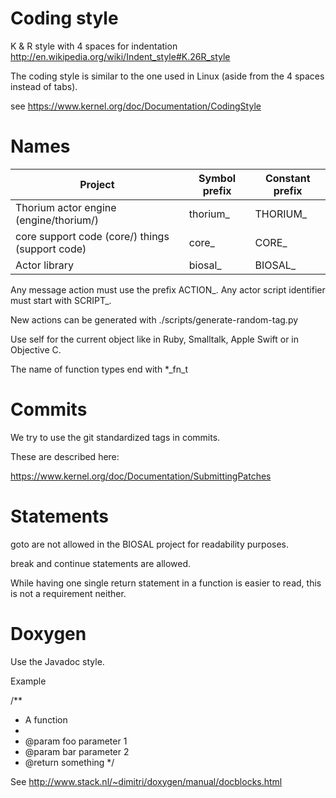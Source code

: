 
# Coding style

K & R style with 4 spaces for indentation
http://en.wikipedia.org/wiki/Indent_style#K.26R_style

The coding style is similar to the one used in Linux (aside from the 4 spaces instead of tabs).

see https://www.kernel.org/doc/Documentation/CodingStyle

# Names

| Project | Symbol prefix | Constant prefix |
| --- | --- | --- |
| Thorium actor engine (engine/thorium/) | thorium_ | THORIUM_ |
| core support code (core/) things (support code) | core_ | CORE_ |
| Actor library | biosal_ | BIOSAL_ |

Any message action must use the prefix ACTION_.
Any actor script identifier must start with SCRIPT_.

New actions can be generated with ./scripts/generate-random-tag.py

Use self for the current object like in Ruby, Smalltalk, Apple Swift
or in Objective C.

The name of function types end with  *_fn_t

# Commits

We try to use the git standardized tags in commits.

These are described here:

https://www.kernel.org/doc/Documentation/SubmittingPatches


# Statements

goto are not allowed in the BIOSAL project for readability purposes.

break and continue statements are allowed.

While having one single return statement in a function is easier to read,
this is not a requirement neither.

# Doxygen

Use the Javadoc style.

Example

/**
 * A function
 *
 * @param foo parameter 1
 * @param bar parameter 2
 * @return something
 */

See http://www.stack.nl/~dimitri/doxygen/manual/docblocks.html
